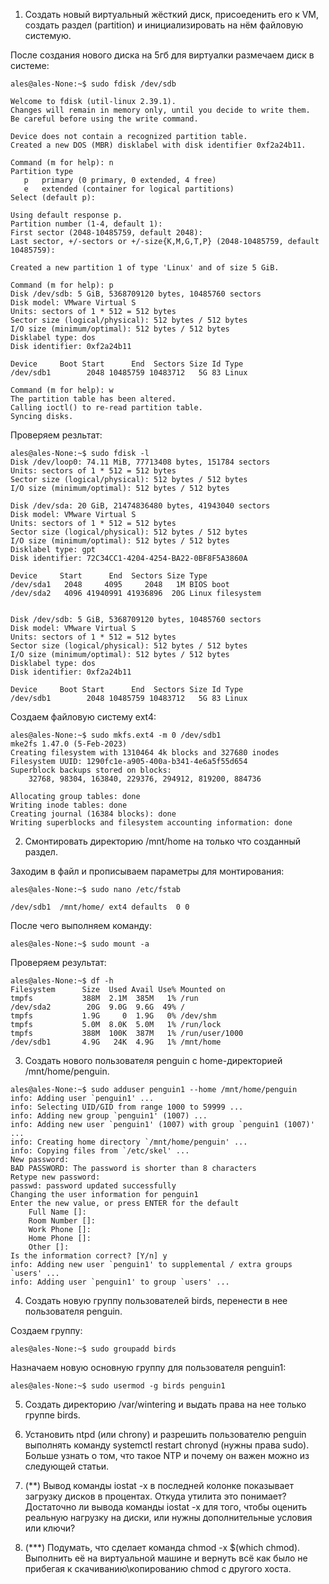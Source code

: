 1. Создать новый виртуальный жёсткий диск, присоеденить его к VM, создать раздел (partition) и инициализировать на нём файловую системую.

После создания нового диска на 5гб для виртуалки размечаем диск в системе:
```
ales@ales-None:~$ sudo fdisk /dev/sdb

Welcome to fdisk (util-linux 2.39.1).
Changes will remain in memory only, until you decide to write them.
Be careful before using the write command.

Device does not contain a recognized partition table.
Created a new DOS (MBR) disklabel with disk identifier 0xf2a24b11.

Command (m for help): n
Partition type
   p   primary (0 primary, 0 extended, 4 free)
   e   extended (container for logical partitions)
Select (default p): 

Using default response p.
Partition number (1-4, default 1): 
First sector (2048-10485759, default 2048): 
Last sector, +/-sectors or +/-size{K,M,G,T,P} (2048-10485759, default 10485759): 

Created a new partition 1 of type 'Linux' and of size 5 GiB.

Command (m for help): p
Disk /dev/sdb: 5 GiB, 5368709120 bytes, 10485760 sectors
Disk model: VMware Virtual S
Units: sectors of 1 * 512 = 512 bytes
Sector size (logical/physical): 512 bytes / 512 bytes
I/O size (minimum/optimal): 512 bytes / 512 bytes
Disklabel type: dos
Disk identifier: 0xf2a24b11

Device     Boot Start      End  Sectors Size Id Type
/dev/sdb1        2048 10485759 10483712   5G 83 Linux

Command (m for help): w
The partition table has been altered.
Calling ioctl() to re-read partition table.
Syncing disks.
```
Проверяем резльтат:
```
ales@ales-None:~$ sudo fdisk -l
Disk /dev/loop0: 74.11 MiB, 77713408 bytes, 151784 sectors
Units: sectors of 1 * 512 = 512 bytes
Sector size (logical/physical): 512 bytes / 512 bytes
I/O size (minimum/optimal): 512 bytes / 512 bytes

Disk /dev/sda: 20 GiB, 21474836480 bytes, 41943040 sectors
Disk model: VMware Virtual S
Units: sectors of 1 * 512 = 512 bytes
Sector size (logical/physical): 512 bytes / 512 bytes
I/O size (minimum/optimal): 512 bytes / 512 bytes
Disklabel type: gpt
Disk identifier: 72C34CC1-4204-4254-BA22-0BF8F5A3860A

Device     Start      End  Sectors Size Type
/dev/sda1   2048     4095     2048   1M BIOS boot
/dev/sda2   4096 41940991 41936896  20G Linux filesystem


Disk /dev/sdb: 5 GiB, 5368709120 bytes, 10485760 sectors
Disk model: VMware Virtual S
Units: sectors of 1 * 512 = 512 bytes
Sector size (logical/physical): 512 bytes / 512 bytes
I/O size (minimum/optimal): 512 bytes / 512 bytes
Disklabel type: dos
Disk identifier: 0xf2a24b11

Device     Boot Start      End  Sectors Size Id Type
/dev/sdb1        2048 10485759 10483712   5G 83 Linux
```
Создаем файловую систему ext4:
```
ales@ales-None:~$ sudo mkfs.ext4 -m 0 /dev/sdb1
mke2fs 1.47.0 (5-Feb-2023)
Creating filesystem with 1310464 4k blocks and 327680 inodes
Filesystem UUID: 1290fc1e-a905-400a-b341-4e6a5f55d654
Superblock backups stored on blocks: 
	32768, 98304, 163840, 229376, 294912, 819200, 884736

Allocating group tables: done                            
Writing inode tables: done                            
Creating journal (16384 blocks): done
Writing superblocks and filesystem accounting information: done
```

2. Смонтировать директорию /mnt/home на только что созданный раздел.
   
Заходим в файл и прописываем параметры для монтирования:
```
ales@ales-None:~$ sudo nano /etc/fstab

/dev/sdb1  /mnt/home/ ext4 defaults  0 0
```
После чего выполняем команду:
```
ales@ales-None:~$ sudo mount -a
```
Проверяем результат:
```
ales@ales-None:~$ df -h
Filesystem      Size  Used Avail Use% Mounted on
tmpfs           388M  2.1M  385M   1% /run
/dev/sda2        20G  9.0G  9.6G  49% /
tmpfs           1.9G     0  1.9G   0% /dev/shm
tmpfs           5.0M  8.0K  5.0M   1% /run/lock
tmpfs           388M  100K  387M   1% /run/user/1000
/dev/sdb1       4.9G   24K  4.9G   1% /mnt/home
```
3. Создать нового пользователя penguin с home-директорией /mnt/home/penguin.

```
ales@ales-None:~$ sudo adduser penguin1 --home /mnt/home/penguin
info: Adding user `penguin1' ...
info: Selecting UID/GID from range 1000 to 59999 ...
info: Adding new group `penguin1' (1007) ...
info: Adding new user `penguin1' (1007) with group `penguin1 (1007)' ...
info: Creating home directory `/mnt/home/penguin' ...
info: Copying files from `/etc/skel' ...
New password: 
BAD PASSWORD: The password is shorter than 8 characters
Retype new password: 
passwd: password updated successfully
Changing the user information for penguin1
Enter the new value, or press ENTER for the default
	Full Name []: 
	Room Number []: 
	Work Phone []: 
	Home Phone []: 
	Other []: 
Is the information correct? [Y/n] y
info: Adding new user `penguin1' to supplemental / extra groups `users' ...
info: Adding user `penguin1' to group `users' ...
```

4. Создать новую группу пользователей birds, перенести в нее пользователя penguin.

Создаем группу:
```
ales@ales-None:~$ sudo groupadd birds
```
Назначаем новую основную группу для пользователя penguin1:
```
ales@ales-None:~$ sudo usermod -g birds penguin1
```
5. Cоздать директорию /var/wintering и выдать права на нее только группе birds.
   
   
6. Установить ntpd (или chrony) и разрешить пользователю penguin выполнять команду systemctl restart chronyd (нужны права sudo). Больше узнать о том, что такое NTP и почему он важен можно из следующей статьи.

   
7. (**) Вывод команды iostat -x в последней колонке показывает загрузку дисков в процентах. Откуда утилита это понимает?  
Достаточно ли вывода команды iostat -x для того, чтобы оценить реальную нагрузку на диски, или нужны дополнительные условия или ключи?


8. (***) Подумать, что сделает команда chmod -x $(which chmod). Выполнить её на виртуальной машине и вернуть всё как было не прибегая к скачиванию\копированию chmod с другого хоста.

    
